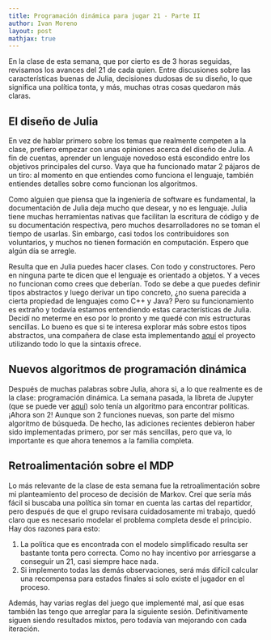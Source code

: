 ```yaml
---
title: Programación dinámica para jugar 21 - Parte II
author: Ivan Moreno
layout: post
mathjax: true
---
```


En la clase de esta semana, que por cierto es de 3 horas seguidas, revisamos los avances del 21 de cada quien. Entre discusiones sobre las características buenas de Julia, decisiones dudosas
de su diseño, lo que significa una política tonta, y más, muchas otras cosas quedaron más claras.

## El diseño de Julia

En vez de hablar primero sobre los temas que realmente competen a la clase, prefiero empezar con unas opiniones acerca del diseño de Julia. A fin de cuentas, aprender un lenguaje novedoso
está escondido entre los objetivos principales del curso. Vaya que ha funcionado matar 2 pájaros de un tiro: al momento en que entiendes como funciona el lenguaje, también entiendes detalles
sobre como funcionan los algoritmos.

Como alguien que piensa que la ingeniería de software es fundamental, la documentación de Julia deja mucho que desear, y no es lenguaje. Julia tiene muchas herramientas nativas que facilitan
la escritura de código y de su documentación respectiva, pero muchos desarrolladores no se toman el tiempo de usarlas. Sin embargo, casi todos los contribuidores son voluntarios, y muchos no
tienen formación en computación. Espero que algún día se arregle.

Resulta que en Julia puedes hacer clases. Con todo y constructores. Pero en ninguna parte te dicen que el lenguaje es orientado a objetos. Y a veces no funcionan como crees que deberían. Todo
se debe a que puedes definir tipos abstractos y luego derivar un tipo concreto, ¿no suena parecida a cierta propiedad de lenguajes como C++ y Java? Pero su funcionamiento es extraño y todavía
estamos entendiendo estas características de Julia. Decidí no meterme en eso por lo pronto y me quedé con mis estructuras sencillas. Lo bueno es que si te interesa explorar más sobre estos tipos
abstractos, una compañera de clase esta implementando [aquí](https://github.com/chasil7/MDP/blob/master/MDP_Black_Jack.ipynb) el proyecto utilizando todo lo que la sintaxis ofrece.

## Nuevos algoritmos de programación dinámica

Después de muchas palabras sobre Julia, ahora si, a lo que realmente es de la clase: programación dinámica. La semana pasada, la libreta de Jupyter (que se puede ver [aquí](https://nbviewer.jupyter.org/github/rexemin/Topicos-IA-UNISON/blob/master/21/21-ProgramacionDinamica.ipynb)) solo tenía un algoritmo para encontrar políticas. ¡Ahora son 2! Aunque son 2 funciones nuevas, son parte del mismo
algoritmo de búsqueda. De hecho, las adiciones recientes debieron haber sido implementadas primero, por ser más sencillas, pero que va, lo importante es que ahora tenemos a la familia
completa.

## Retroalimentación sobre el MDP

Lo más relevante de la clase de esta semana fue la retroalimentación sobre mi planteamiento del proceso de decisión de Markov. Creí que sería más fácil si buscaba una política sin tomar
en cuenta las cartas del repartidor, pero después de que el grupo revisara cuidadosamente mi trabajo, quedó claro que es necesario modelar el problema completa desde el principio. Hay
dos razones para esto:

1. La política que es encontrada con el modelo simplificado resulta ser bastante tonta pero correcta. Como no hay incentivo por arriesgarse a conseguir un 21, casi siempre hace nada.
2. Si implemento todas las demás observaciones, será más difícil calcular una recompensa para estados finales si solo existe el jugador en el proceso.

Además, hay varias reglas del juego que implementé mal, así que esas también las tengo que arreglar para la siguiente sesión. Definitivamente siguen siendo resultados mixtos, pero todavía van
mejorando con cada iteración.
